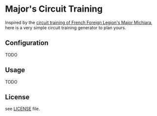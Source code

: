 # Major's Circuit Training

Inspired by the [circuit training of French Foreign Legion's Major Michiara](https://www.youtube.com/watch?v=wcitMZdgYIA), here is a very simple circuit training generator to plan yours.

## Configuration
TODO

## Usage
TODO

## License
see [LICENSE](LICENSE) file.